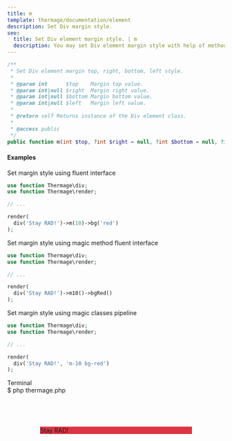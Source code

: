 ```yaml
---
title: m
template: thermage/documentation/element
description: Set Div margin style.
seo:
  title: Set Div element margin style. | m
  description: You may set Div element margin style with help of method m
---
```


```php
/**
 * Set Div element margin top, right, bottom, left style.
 *
 * @param int      $top    Margin top value.
 * @param int|null $right  Margin right value.
 * @param int|null $bottom Margin bottom value.
 * @param int|null $left   Margin left value.
 *
 * @return self Returns instance of the Div element class.
 *
 * @access public
 */
public function m(int $top, ?int $right = null, ?int $bottom = null, ?int $left = null): self
```

#### Examples

Set margin style using fluent interface
```php
use function Thermage\div;
use function Thermage\render;

// ...

render(
  div('Stay RAD!')->m(10)->bg('red')
);
```

Set margin style using magic method fluent interface
```php
use function Thermage\div;
use function Thermage\render;

// ...

render(
  div('Stay RAD!')->m10()->bgRed()
);
```

Set margin style using magic classes pipeline
```php
use function Thermage\div;
use function Thermage\render;

// ...

render(
  div('Stay RAD!', 'm-10 bg-red')
);
```

<div class="terminal">
  <div class="terminal-header">Terminal</div>
  <div class="terminal-body">
    <div class="terminal-command">$ php thermage.php</div>
    <div class="el-div" style="margin-right: 76px;
margin-left: 76px;
margin-top: 76px;
align-items: center;
display: flex;
background: #dc3545;
width: auto;">Stay RAD!</div>
  </div>
</div>